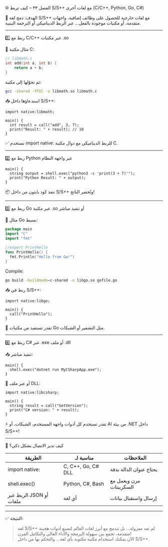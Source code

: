 🌐 الفصل ٣٣ – كيف تربط S/S++ مع لغات أخرى (C/C++, Python, Go, C#)

🎯 الهدف:
دمج لغة S/S++ مع لغات خارجية للحصول على وظائف إضافية، واجهات متقدمة، أو مكتبات موجودة بالفعل... عبر الربط الديناميكي أو الترجمة البينية.

---

1️⃣ ربط مع C/C++ عبر مكتبات .so

🔧 مثال مكتبة C:
```c
// libmath.c
int add(int a, int b) {
    return a + b;
}
```

ثم تحوّلها إلى مكتبة:

```bash
gcc -shared -fPIC -o libmath.so libmath.c
```

📥 استدعاؤها داخل S/S++:

```spp
import native:libmath;

main() {
  int result = call("add", 3, 7);
  print("Result: " + result); // 10
}
```

✅ تستخدم import native: للربط الديناميكي مع دوال مكتبة C.

---

2️⃣ ربط مع Python عبر واجهة النظام

```spp
main() {
  string output = shell.exec("python3 -c 'print(3 + 7)'");
  print("Python Result: " + output);
}
```

📦 تنفذ كود بايثون من داخل S/S++ وتُحضر الناتج!

---

3️⃣ ربط مع Go عبر مكتبة .so أو تنفيذ مباشر

🔧 مثال Go بسيط:
```go
package main
import "C"
import "fmt"

//export PrintHello
func PrintHello() {
  fmt.Println("Hello from Go!")
}
```

Compile:
```bash
go build -buildmode=c-shared -o libgo.so gofile.go
```

📥 ربط في S/S++:
```spp
import native:libgo;

main() {
  call("PrintHello");
}
```

🧠 تقدر تستفيد من مكتبات Go مثل التشفير أو الشبكات.

---

4️⃣ ربط مع C# عبر .exe أو ملف .dll

📥 تنفيذ مباشر:
```spp
main() {
  shell.exec("dotnet run MyCSharpApp.exe");
}
```

🔁 أو عبر ملف DLL:
```spp
import native:libcsharp;

main() {
  string result = call("GetVersion");
  print("C# version: " + result);
}
```

⚡ تقدر تستخدم كل أدوات واجهة المستخدم، الشبكات، أو AI من بيئة .NET داخل S/S++!

---

🔬 كيف تدير الاتصال بشكل ذكي؟

| الطريقة | مناسبة لـ | الملاحظات |
|---------|------------|------------|
| import native: | C, C++, Go, C# DLL | يحتاج عنوان الدالة بدقة |
| shell.exec() | Python, C#, Bash | مرن ويعمل مع السكريبتات |
| الربط عبر JSON أو ملفات | أي لغة | إرسال واستقبال بيانات |

---

✅ النتيجة:

> لغة S/S++ لم تعد معزولة… بل تندمج مع أبرز لغات العالم لتصنع أدوات هجينة متقدمة، تجمع بين سهولة البرمجة والأداء العالي والتكامل المرن!  
> الآن يمكنك استخدام مكتبة مكتوبة بأي لغة… والتحكم بها من داخل S/S++.
